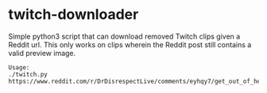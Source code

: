 # twitch-downloader

Simple python3 script that can download removed Twitch clips given a Reddit url.
This only works on clips wherein the Reddit post still contains a valid preview image.

```
Usage:
./twitch.py https://www.reddit.com/r/DrDisrespectLive/comments/eyhqy7/get_out_of_here_clip_of_drdisrespect_twitch_clips/
```
